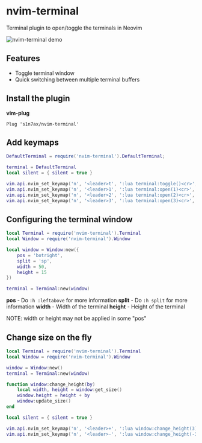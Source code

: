 # nvim-terminal

Terminal plugin to open/toggle the terminals in Neovim

![nvim-terminal demo](https://raw.githubusercontent.com/s1n7ax/nvim-terminal/main/resources/gif/demo.gif)

## Features

* Toggle terminal window
* Quick switching between multiple terminal buffers

## Install the plugin

**vim-plug**

```vim
Plug 's1n7ax/nvim-terminal'
```

## Add keymaps

```lua
DefaultTerminal = require('nvim-terminal').DefaultTerminal;

terminal = DefaultTerminal
local silent = { silent = true }

vim.api.nvim_set_keymap('n', '<leader>t', ':lua terminal:toggle()<cr>', silent)
vim.api.nvim_set_keymap('n', '<leader>1', ':lua terminal:open(1)<cr>', silent)
vim.api.nvim_set_keymap('n', '<leader>2', ':lua terminal:open(2)<cr>', silent)
vim.api.nvim_set_keymap('n', '<leader>3', ':lua terminal:open(3)<cr>', silent)
```

## Configuring the terminal window

```lua
local Terminal = require('nvim-terminal').Terminal
local Window = require('nvim-terminal').Window

local window = Window:new({
	pos = 'botright',
	split = 'sp',
	width = 50,
	height = 15
})

terminal = Terminal:new(window)
```

**pos** - Do `:h :leftabove` for more information
**split** - Do `:h split` for more information
**width** - Width of the terminal
**height** - Height of the terminal

NOTE: width or height may not be applied in some "pos"

## Change size on the fly

```lua
local Terminal = require('nvim-terminal').Terminal
local Window = require('nvim-terminal').Window

window = Window:new()
terminal = Terminal:new(window)

function window:change_height(by)
	local width, height = window:get_size()
	window.height = height + by
	window:update_size()
end

local silent = { silent = true }

vim.api.nvim_set_keymap('n', '<leader>+', ':lua window:change_height(3)<cr>', silent)
vim.api.nvim_set_keymap('n', '<leader>-', ':lua window:change_height(-3)<cr>', silent)
```
